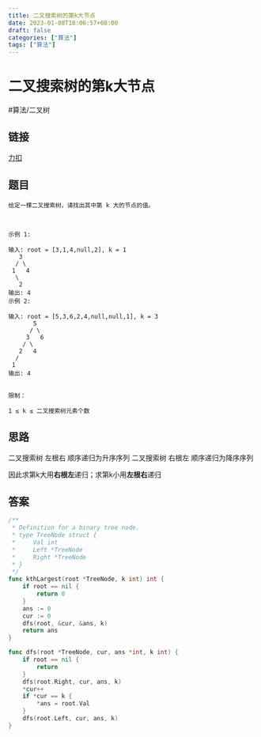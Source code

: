 ```yaml
---
title: 二叉搜索树的第k大节点
date: 2023-01-08T18:06:57+08:00
draft: false
categories: ["算法"]
tags: ["算法"]
---
```


# 二叉搜索树的第k大节点
#算法/二叉树

## 链接
[力扣](https://leetcode-cn.com/problems/er-cha-sou-suo-shu-de-di-kda-jie-dian-lcof/)

## 题目
```
给定一棵二叉搜索树，请找出其中第 k 大的节点的值。

 

示例 1:

输入: root = [3,1,4,null,2], k = 1
   3
  / \
 1   4
  \
   2
输出: 4
示例 2:

输入: root = [5,3,6,2,4,null,null,1], k = 3
       5
      / \
     3   6
    / \
   2   4
  /
 1
输出: 4
 

限制：

1 ≤ k ≤ 二叉搜索树元素个数
```

## 思路
二叉搜索树 左根右 顺序递归为升序序列
二叉搜索树 右根左 顺序递归为降序序列

因此求第k大用**右根左**递归；求第k小用**左根右**递归

## 答案
```go
/**
 * Definition for a binary tree node.
 * type TreeNode struct {
 *     Val int
 *     Left *TreeNode
 *     Right *TreeNode
 * }
 */
func kthLargest(root *TreeNode, k int) int {
    if root == nil {
        return 0
    }
    ans := 0
    cur := 0
    dfs(root, &cur, &ans, k)
    return ans
}

func dfs(root *TreeNode, cur, ans *int, k int) {
    if root == nil {
        return
    }
    dfs(root.Right, cur, ans, k)
    *cur++
    if *cur == k {
        *ans = root.Val
    }
    dfs(root.Left, cur, ans, k)
}

```


